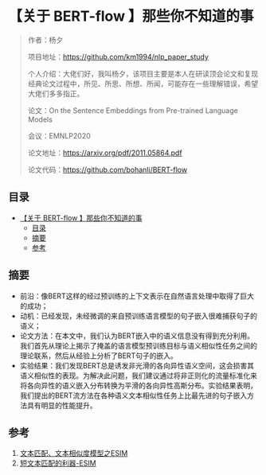 # 【关于 BERT-flow 】那些你不知道的事 

> 作者：杨夕
> 
> 项目地址：https://github.com/km1994/nlp_paper_study
> 
> 个人介绍：大佬们好，我叫杨夕，该项目主要是本人在研读顶会论文和复现经典论文过程中，所见、所思、所想、所闻，可能存在一些理解错误，希望大佬们多多指正。
> 
> 论文：On the Sentence Embeddings from Pre-trained Language Models
> 
> 会议：EMNLP2020
> 
> 论文地址：https://arxiv.org/pdf/2011.05864.pdf
> 
> 论文代码：https://github.com/bohanli/BERT-flow

## 目录

- [【关于 BERT-flow 】那些你不知道的事](#关于-bert-flow-那些你不知道的事)
  - [目录](#目录)
  - [摘要](#摘要)
  - [参考](#参考)

## 摘要

- 前沿：像BERT这样的经过预训练的上下文表示在自然语言处理中取得了巨大的成功；
- 动机：已经发现，未经微调的来自预训练语言模型的句子嵌入很难捕获句子的语义；
- 论文方法：在本文中，我们认为BERT嵌入中的语义信息没有得到充分利用。我们首先从理论上揭示了掩盖的语言模型预训练目标与语义相似性任务之间的理论联系，然后从经验上分析了BERT句子的嵌入。
- 实验结果：我们发现BERT总是诱发非光滑的各向异性语义空间，这会损害其语义相似性的表现。为解决此问题，我们建议通过将非正则化的流量标准化来将各向异性的语义嵌入分布转换为平滑的各向异性高斯分布。实验结果表明，我们提出的BERT流方法在各种语义文本相似性任务上比最先进的句子嵌入方法具有明显的性能提升。



## 参考

1. [文本匹配、文本相似度模型之ESIM](https://blog.csdn.net/u012526436/article/details/90380840)
2. [短文本匹配的利器-ESIM](https://zhuanlan.zhihu.com/p/47580077)